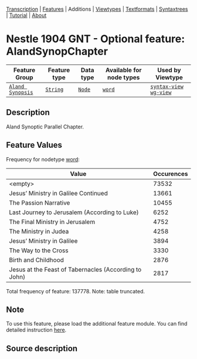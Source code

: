 <a name="start"></a>
<div class="hidden-content"><a href="../transcription.md">Transcription</a> | <a href="README.md#start">Features</a> | Additions | <a href="../viewtypes.md#start">Viewtypes</a> | <a href="../textformats.md#start">Textformats</a> |  <a href="../syntaxtrees.md#start">Syntaxtrees</a> | <a href="../tutorial/README.md#start">Tutorial</a>  | <a href="../about.md#start">About</a></div>

# Nestle 1904 GNT - Optional feature: AlandSynopChapter

Feature Group | Feature type |Data type |Available for node types | Used by Viewtype 
---|---|---|---|---
[`Aland Synopsis`](featuresbyfeaturegroup.md#aland-synoptics)|[`String`](featuresbydatatype.md#string)|[`Node`](featuresbynodetype.md#node)| [`word`](featuresbynodetype.md#word) |[`syntax-view`](../syntax-view.md#start) [`wg-view`](../wg-view.md#start) 

## Description

Aland Synoptic Parallel Chapter.

## Feature Values

Frequency for nodetype [word](featuresbynodetype.md#word):

Value|Occurences
---|---
&lt;empty&gt;|73532
Jesus’ Ministry in Galilee Continued|13661
The Passion Narrative|10455
Last Journey to Jerusalem (According to Luke)|6252
The Final Ministry in Jerusalem|4752
The Ministry in Judea|4258
Jesus’ Ministry in Galilee|3894
The Way to the Cross|3330
Birth and Childhood|2876
Jesus at the Feast of Tabernacles (According to John)|2817

Total frequency of feature: 137778. Note: table truncated.

## Note

To use this feature, please load the additional feature module. You can find detailed instruction [here](README.md#adding-the-features).

## Source description